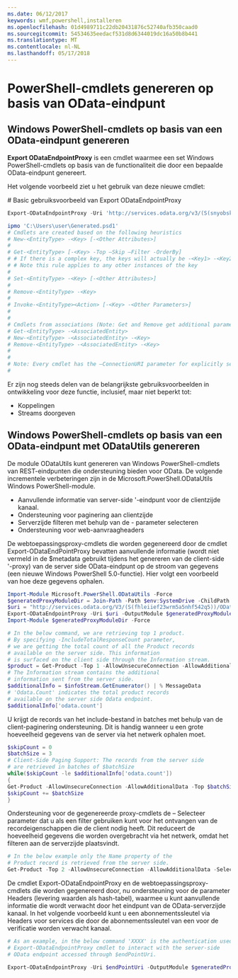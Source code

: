 ```yaml
---
ms.date: 06/12/2017
keywords: wmf,powershell,installeren
ms.openlocfilehash: 01d4989711c22db20431876c52740afb350caad0
ms.sourcegitcommit: 54534635eedacf531d8d6344019dc16a50b8b441
ms.translationtype: MT
ms.contentlocale: nl-NL
ms.lasthandoff: 05/17/2018
---
```

# <a name="generate-powershell-cmdlets-based-on-odata-endpoint"></a>PowerShell-cmdlets genereren op basis van OData-eindpunt
<a name="generate-windows-powershell-cmdlets-based-on-an-odata-endpoint"></a>Windows PowerShell-cmdlets op basis van een OData-eindpunt genereren
--------------------------------------------------------------

**Export ODataEndpointProxy** is een cmdlet waarmee een set Windows PowerShell-cmdlets op basis van de functionaliteit die door een bepaalde OData-eindpunt genereert.

Het volgende voorbeeld ziet u het gebruik van deze nieuwe cmdlet:

\# Basic gebruiksvoorbeeld van Export ODataEndpointProxy

```powershell
Export-ODataEndpointProxy -Uri 'http://services.odata.org/v3/(S(snyobsk1hhutkb2yulwldgf1))/odata/odata.svc' -OutputModule C:\Users\user\Generated.psd1

ipmo 'C:\Users\user\Generated.psd1'
# Cmdlets are created based on the following heuristics
# New-<EntityType> -<Key> [-<Other Attributes>]
#
# Get-<EntityType> [-<Key> -Top –Skip –Filter -OrderBy]
# # If there is a complex key, the keys will actually be -<Key1> -<Key2>…
# # Note this rule applies to any other instances of the key
#
# Set-<EntityType> -<Key> [-<Other Attributes>]
#
# Remove-<EntityType> -<Key>
#
# Invoke-<EntityType><Action> [-<Key> -<Other Parameters>]
#
#
# Cmdlets from associations (Note: Get and Remove get additional parameter sets)
# Get-<EntityType> -<AssociatedEntity>
# New-<EntityType> -<AssociatedEntity> -<Key>
# Remove-<EntityType> -<AssociatedEntity> -<Key>
#
#
# Note: Every cmdlet has the –ConnectionURI parameter for explicitly setting the URI of the endpoint. This normally uses the same address that you gave the Export-ODataEndpointProxy cmdlet, but can be overridden in this fashion for the sake of similar endpoints.
#
```

Er zijn nog steeds delen van de belangrijkste gebruiksvoorbeelden in ontwikkeling voor deze functie, inclusief, maar niet beperkt tot:
-   Koppelingen
-   Streams doorgeven

<a name="generate-windows-powershell-cmdlets-based-on-an-odata-endpoint-with-odatautils"></a>Windows PowerShell-cmdlets op basis van een OData-eindpunt met ODataUtils genereren
------------------------------------------------------------------------------
De module ODataUtils kunt genereren van Windows PowerShell-cmdlets van REST-eindpunten die ondersteuning bieden voor OData. De volgende incrementele verbeteringen zijn in de Microsoft.PowerShell.ODataUtils Windows PowerShell-module.
-   Aanvullende informatie van server-side '-eindpunt voor de clientzijde kanaal.
-   Ondersteuning voor paginering aan clientzijde
-   Serverzijde filteren met behulp van de - parameter selecteren
-   Ondersteuning voor web-aanvraagheaders

De webtoepassingsproxy-cmdlets die worden gegenereerd door de cmdlet Export-ODataEndPointProxy bevatten aanvullende informatie (wordt niet vermeld in de $metadata gebruikt tijdens het genereren van de client-side '-proxy) van de server side OData-eindpunt op de stroom van gegevens (een nieuwe Windows PowerShell 5.0-functie). Hier volgt een voorbeeld van hoe deze gegevens ophalen.
```powershell
Import-Module Microsoft.PowerShell.ODataUtils -Force
$generatedProxyModuleDir = Join-Path -Path $env:SystemDrive -ChildPath 'ODataDemoProxy'
$uri = "http://services.odata.org/V3/(S(fhleiief23wrm5a5nhf542q5))/OData/OData.svc/"
Export-ODataEndpointProxy -Uri $uri -OutputModule $generatedProxyModuleDir -Force -AllowUnSecureConnection -Verbose -AllowClobber
Import-Module $generatedProxyModuleDir -Force

# In the below command, we are retrieving top 1 product.
# By specifying -IncludeTotalResponseCount parameter,
# we are getting the total count of all the Product records
# available on the server side. This information
# is surfaced on the client side through the Information stream.
$product = Get-Product -Top 1 -AllowUnsecureConnection -AllowAdditionalData -IncludeTotalResponseCount -InformationVariable infoStream
# The Information stream contains the additional
# information sent from the server side.
$additionalInfo = $infoStream.GetEnumerator() | % MessageData
# 'Odata.Count' indicates the total product records
# available on the server side Odata endpoint.
$additionalInfo['odata.count']
```

U krijgt de records van het include-bestand in batches met behulp van de client-paginering ondersteuning. Dit is handig wanneer u een grote hoeveelheid gegevens van de server via het netwerk ophalen moet.
```powershell
$skipCount = 0
$batchSize = 3
# Client-Side Paging Support: The records from the server side
# are retrieved in batches of $batchSize
while($skipCount -le $additionalInfo['odata.count'])
{
Get-Product -AllowUnsecureConnection -AllowAdditionalData -Top $batchSize -Skip $skipCount
$skipCount += $batchSize
}
```

Ondersteuning voor de gegenereerde proxy-cmdlets de – Selecteer parameter dat u als een filter gebruiken kunt voor het ontvangen van de recordeigenschappen die de client nodig heeft. Dit reduceert de hoeveelheid gegevens die worden overgebracht via het netwerk, omdat het filteren aan de serverzijde plaatsvindt.
```powershell
# In the below example only the Name property of the
# Product record is retrieved from the server side.
Get-Product -Top 2 -AllowUnsecureConnection -AllowAdditionalData -Select Name
```

De cmdlet Export-ODataEndpointProxy en de webtoepassingsproxy-cmdlets die worden gegenereerd door, nu ondersteuning voor de parameter Headers (levering waarden als hash-tabel), waarmee u kunt aanvullende informatie die wordt verwacht door het eindpunt van de OData-serverzijde kanaal. In het volgende voorbeeld kunt u een abonnementssleutel via Headers voor services die door de abonnementssleutel van een voor de verificatie worden verwacht kanaal.
```powershell
# As an example, in the below command 'XXXX' is the authentication used by the
# Export-ODataEndpointProxy cmdlet to interact with the server-side
# OData endpoint accessed through $endPointUri.

Export-ODataEndpointProxy -Uri $endPointUri -OutputModule $generatedProxyModuleDir -Force -AllowUnSecureConnection -Verbose -Headers @{'subscription-key'='XXXX'}
```
